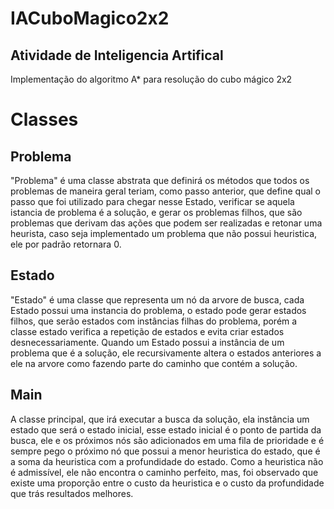 # IACuboMagico2x2
## Atividade de Inteligencia Artifical
Implementação do algoritmo A* para resolução do cubo mágico 2x2

# Classes
## Problema
"Problema" é uma classe abstrata que definirá os métodos que todos os problemas de maneira geral teriam,
como passo anterior, que define qual o passo que foi utilizado para chegar nesse Estado, verificar se aquela
istancia de problema é a solução, e gerar os problemas filhos, que são problemas que derivam das ações que podem
ser realizadas e retonar uma heurista, caso seja implementado um problema que não possui heuristica, ele por 
padrão retornara 0.

## Estado
"Estado" é uma classe que representa um nó da arvore de busca, cada Estado possui uma instancia do problema,
o estado pode gerar estados filhos, que serão estados com instâncias filhas do problema, porém a classe estado
verifica a repetição de estados e evita criar estados desnecessariamente.
Quando um Estado possui a instância de um problema que é a solução, ele recursivamente altera o estados anteriores a ele
na arvore como fazendo parte do caminho que contém a solução.

## Main
A classe principal, que irá executar a busca da solução, ela instância um estado que será o estado inicial,
esse estado inicial é o ponto de partida da busca, ele e os próximos nós são adicionados em uma fila de prioridade
e é sempre pego o próximo nó que possui a menor heuristica do estado, que é a soma da heuristica com a profundidade
do estado. Como a heuristica não é admissível, ele não encontra o caminho perfeito, mas, foi observado que existe
uma proporção entre o custo da heuristica e o custo da profundidade que trás resultados melhores.